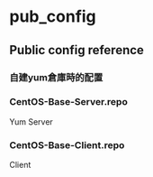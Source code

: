 # pub_config

## Public config reference

### 自建yum倉庫時的配置

### CentOS-Base-Server.repo
Yum Server

### CentOS-Base-Client.repo
Client
